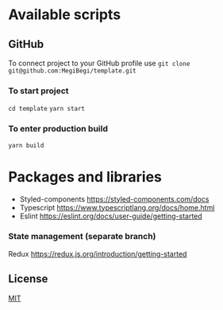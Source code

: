 # Available scripts

## GitHub 

To connect project to your GitHub profile use `git clone git@github.com:MegiBegi/template.git`

### To start project

`cd template`
`yarn start`

### To enter production build 

`yarn build`

# Packages and libraries
* Styled-components https://styled-components.com/docs
* Typescript https://www.typescriptlang.org/docs/home.html
* Eslint https://eslint.org/docs/user-guide/getting-started

### State management (separate branch)
Redux https://redux.js.org/introduction/getting-started

## License
[MIT](https://choosealicense.com/licenses/mit/)